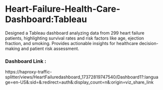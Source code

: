 # Heart-Failure-Health-Care-Dashboard:Tableau
Designed a Tableau dashboard analyzing data from 299 heart failure patients, highlighting survival rates and risk factors like age, ejection fraction, and smoking. Provides actionable insights for healthcare decision-making and patient risk assessment.
### Dashboard Link :
https://haproxy-traffic-splitter/views/HeartFailuredashboard_17372819747540/Dashboard1?:language=en-US&:sid=&:redirect=auth&:display_count=n&:origin=viz_share_link
